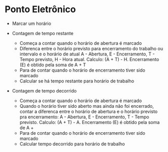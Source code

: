 # Ponto Eletrônico

- Marcar um horário

- Contagem de tempo restante
  - Começa a contar quando o horário de abertura é marcado
  - Diferenca entre o horário previsto para encerramento do trabalho ou intervalo e o horário de atual
    A - Abertura, E - Encerramento, T - Tempo previsto, H - Hora atual. Calculo: (A + T) - H. Encerramento (E) é obtido pela soma de A + T
  - Para de contar quando o horário de encerramento tiver sido marcado
  - Calcular se há tempo restante para horário de trabalho
  
- Contagem de tempo decorrido
  - Começa a contar quando o horário de abertura é marcado
  - Quando o horário tiver sido aberto mas ainda não foi encerrado, contar a diferenca entre o horário de abertura e o horário previsto pra encerramento:
    A - Abertura, E - Encerramento, T - Tempo previsto. Calculo: (A + T) - A. Encerramento (E) é obtido pela soma de A + 
  - Para de contar quando o horário de encerramento tiver sido marcado
  - Calcular tempo decorrido para horário de trabalho
